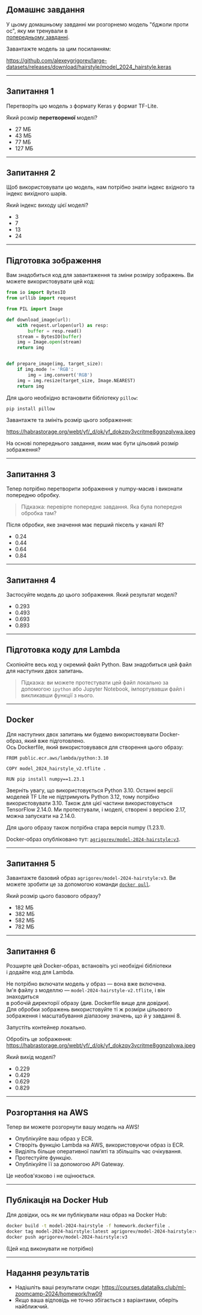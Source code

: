 ## Домашнє завдання

У цьому домашньому завданні ми розгорнемо модель "бджоли проти ос", яку ми тренували в  
[попередньому завданні](../../cohorts/2024/08-deep-learning/homework.md).

Завантажте модель за цим посиланням:

https://github.com/alexeygrigorev/large-datasets/releases/download/hairstyle/model_2024_hairstyle.keras

---

## Запитання 1

Перетворіть цю модель з формату Keras у формат TF-Lite.

Який розмір **перетвореної** моделі?

- 27 МБ
- 43 МБ
- 77 МБ
- 127 МБ

---

## Запитання 2

Щоб використовувати цю модель, нам потрібно знати індекс вхідного та індекс вихідного шарів.

Який індекс виходу цієї моделі?

- 3
- 7
- 13
- 24

---

## Підготовка зображення

Вам знадобиться код для завантаження та зміни розміру зображень. Ви можете використовувати цей код:

```python
from io import BytesIO
from urllib import request

from PIL import Image

def download_image(url):
    with request.urlopen(url) as resp:
        buffer = resp.read()
    stream = BytesIO(buffer)
    img = Image.open(stream)
    return img


def prepare_image(img, target_size):
    if img.mode != 'RGB':
        img = img.convert('RGB')
    img = img.resize(target_size, Image.NEAREST)
    return img
```

Для цього необхідно встановити бібліотеку `pillow`:

```bash
pip install pillow
```

Завантажте та змініть розмір цього зображення:

https://habrastorage.org/webt/yf/_d/ok/yf_dokzqy3vcritme8ggnzqlvwa.jpeg

На основі попереднього завдання, яким має бути цільовий розмір зображення?

---

## Запитання 3

Тепер потрібно перетворити зображення у numpy-масив і виконати попередню обробку.

> Підказка: перевірте попереднє завдання. Яка була попередня обробка там?

Після обробки, яке значення має перший піксель у каналі R?

- 0.24
- 0.44
- 0.64
- 0.84

---

## Запитання 4

Застосуйте модель до цього зображення. Який результат моделі?

- 0.293
- 0.493
- 0.693
- 0.893

---

## Підготовка коду для Lambda

Скопіюйте весь код у окремий файл Python. Вам знадобиться цей файл для наступних двох запитань.

> Підказка: ви можете протестувати цей файл локально за допомогою `ipython` або Jupyter Notebook, імпортувавши файл і викликавши функції з нього.

---

## Docker

Для наступних двох запитань ми будемо використовувати Docker-образ, який вже підготовлено.  
Ось Dockerfile, який використовувався для створення цього образу:

```docker
FROM public.ecr.aws/lambda/python:3.10

COPY model_2024_hairstyle_v2.tflite .

RUN pip install numpy==1.23.1
```

Зверніть увагу, що використовується Python 3.10. Останні версії моделей TF Lite не підтримують Python 3.12, тому потрібно використовувати 3.10. Також для цієї частини використовується TensorFlow 2.14.0. Ми протестували, і моделі, створені з версією 2.17, можна запускати на 2.14.0.

Для цього образу також потрібна стара версія numpy (1.23.1).

Docker-образ опубліковано тут: [`agrigorev/model-2024-hairstyle:v3`](https://hub.docker.com/r/agrigorev/model-2024-hairstyle/tags).

---

## Запитання 5

Завантажте базовий образ `agrigorev/model-2024-hairstyle:v3`. Ви можете зробити це за допомогою команди [`docker pull`](https://docs.docker.com/engine/reference/commandline/pull/).

Який розмір цього базового образу?

- 182 МБ
- 382 МБ
- 582 МБ
- 782 МБ

---

## Запитання 6

Розширте цей Docker-образ, встановіть усі необхідні бібліотеки  
і додайте код для Lambda.

Не потрібно включати модель у образ — вона вже включена.  
Ім'я файлу з моделлю — `model-2024-hairstyle-v2.tflite`, і він знаходиться  
в робочій директорії образу (див. Dockerfile вище для довідки).  
Для обробки зображень використовуйте ті ж розміри цільового зображення і масштабування діапазону значень, що й у завданні 8.

Запустіть контейнер локально.

Обробіть це зображення: https://habrastorage.org/webt/yf/_d/ok/yf_dokzqy3vcritme8ggnzqlvwa.jpeg

Який вихід моделі?

- 0.229
- 0.429
- 0.629
- 0.829

---

## Розгортання на AWS

Тепер ви можете розгорнути вашу модель на AWS!

- Опублікуйте ваш образ у ECR.
- Створіть функцію Lambda на AWS, використовуючи образ із ECR.
- Виділіть більше оперативної пам’яті та збільшіть час очікування.
- Протестуйте функцію.
- Опублікуйте її за допомогою API Gateway.

Це необов'язково і не оцінюється.

---

## Публікація на Docker Hub

Для довідки, ось як ми публікували наш образ на Docker Hub:

```bash
docker build -t model-2024-hairstyle -f homework.dockerfile .
docker tag model-2024-hairstyle:latest agrigorev/model-2024-hairstyle:v3
docker push agrigorev/model-2024-hairstyle:v3
```

(Цей код виконувати не потрібно)

---

## Надання результатів

- Надішліть ваші результати сюди: https://courses.datatalks.club/ml-zoomcamp-2024/homework/hw09
- Якщо ваша відповідь не точно збігається з варіантами, оберіть найближчий.